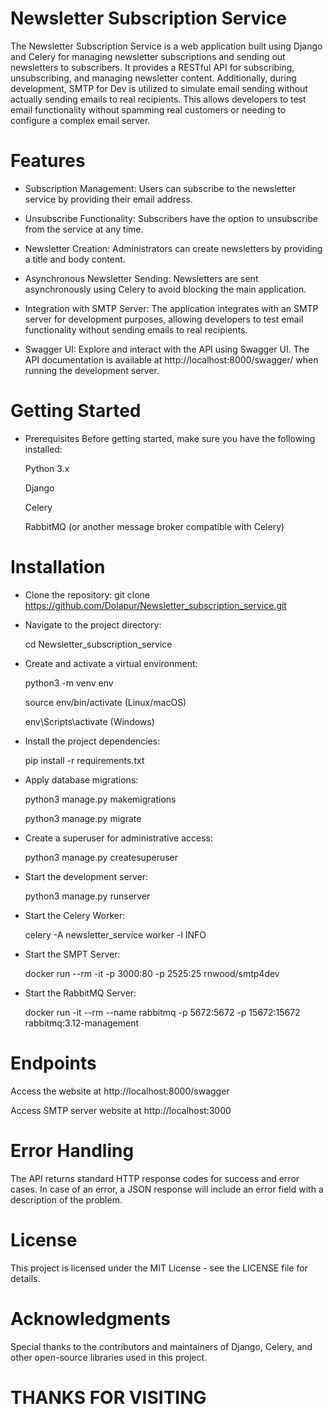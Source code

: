 # Newsletter Subscription Service
  The Newsletter Subscription Service is a web application built using Django and Celery for managing newsletter subscriptions and sending out newsletters to subscribers. It provides a RESTful API for subscribing, unsubscribing, and managing newsletter content. Additionally, during development, SMTP for Dev is utilized to simulate email sending without actually sending emails to real recipients. This allows developers to test email functionality without spamming real customers or needing to configure a complex email server.

# Features
  * Subscription Management: Users can subscribe to the newsletter service by providing their email address.

  * Unsubscribe Functionality: Subscribers have the option to unsubscribe from the service at any time.

  * Newsletter Creation: Administrators can create newsletters by providing a title and body content.

  * Asynchronous Newsletter Sending: Newsletters are sent asynchronously using Celery to avoid blocking the   main application.

  * Integration with SMTP Server: The application integrates with an SMTP server for development purposes, allowing developers to test email functionality without sending emails to real recipients.

  * Swagger UI: Explore and interact with the API using Swagger UI. The API documentation is available at http://localhost:8000/swagger/ when running the development server.

# Getting Started
* Prerequisites
   Before getting started, make sure you have the following installed:

     Python 3.x

     Django

     Celery
     
     RabbitMQ (or another message broker compatible with Celery)

# Installation
* Clone the repository:
   git clone https://github.com/Dolapur/Newsletter_subscription_service.git

* Navigate to the project directory:
   
   cd Newsletter_subscription_service

* Create and activate a virtual environment:

   python3 -m venv env
   
   source env/bin/activate  (Linux/macOS)
   
   env\Scripts\activate  (Windows)

* Install the project dependencies:
  
   pip install -r requirements.txt

* Apply database migrations:

   python3 manage.py makemigrations

   python3 manage.py migrate

* Create a superuser for administrative access:

   python3 manage.py createsuperuser

* Start the development server:

   python3 manage.py runserver

* Start the Celery Worker:
   
   celery -A newsletter_service worker -l INFO

* Start the SMPT Server:
   
   docker run --rm -it -p 3000:80 -p 2525:25 rnwood/smtp4dev

* Start the RabbitMQ Server:
   
   docker run -it --rm --name rabbitmq -p 5672:5672 -p 15672:15672 rabbitmq:3.12-management

# Endpoints
  Access the website at http://localhost:8000/swagger

  Access SMTP server website at http://localhost:3000


# Error Handling
  The API returns standard HTTP response codes for success and error cases. In case of an error, a JSON response will include an error field with a description of the problem.

# License
  This project is licensed under the MIT License - see the LICENSE file for details.

# Acknowledgments
  Special thanks to the contributors and maintainers of Django, Celery, and other open-source libraries used in this project.

# THANKS FOR VISITING



